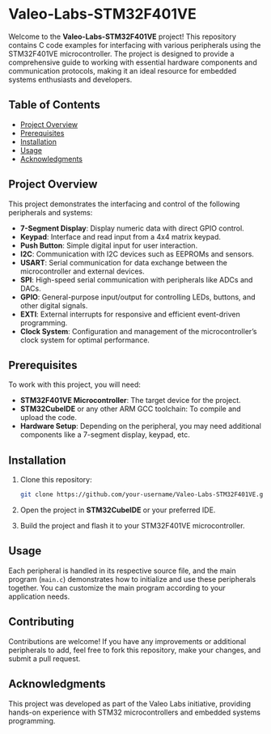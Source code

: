 # Valeo-Labs-STM32F401VE

Welcome to the **Valeo-Labs-STM32F401VE** project! This repository contains C code examples for interfacing with various peripherals using the STM32F401VE microcontroller. The project is designed to provide a comprehensive guide to working with essential hardware components and communication protocols, making it an ideal resource for embedded systems enthusiasts and developers.


## Table of Contents
- [Project Overview](#project-overview)
- [Prerequisites](#prerequisites)
- [Installation](#installation)
- [Usage](#usage)
- [Acknowledgments](#acknowledgments)


## Project Overview

This project demonstrates the interfacing and control of the following peripherals and systems:

- **7-Segment Display**: Display numeric data with direct GPIO control.
- **Keypad**: Interface and read input from a 4x4 matrix keypad.
- **Push Button**: Simple digital input for user interaction.
- **I2C**: Communication with I2C devices such as EEPROMs and sensors.
- **USART**: Serial communication for data exchange between the microcontroller and external devices.
- **SPI**: High-speed serial communication with peripherals like ADCs and DACs.
- **GPIO**: General-purpose input/output for controlling LEDs, buttons, and other digital signals.
- **EXTI**: External interrupts for responsive and efficient event-driven programming.
- **Clock System**: Configuration and management of the microcontroller’s clock system for optimal performance.


## Prerequisites

To work with this project, you will need:

- **STM32F401VE Microcontroller**: The target device for the project.
- **STM32CubeIDE** or any other ARM GCC toolchain: To compile and upload the code.
- **Hardware Setup**: Depending on the peripheral, you may need additional components like a 7-segment display, keypad, etc.

## Installation

1. Clone this repository:
   ```sh
   git clone https://github.com/your-username/Valeo-Labs-STM32F401VE.git
    ```

2. Open the project in **STM32CubeIDE** or your preferred IDE.

3. Build the project and flash it to your STM32F401VE microcontroller.

## Usage

Each peripheral is handled in its respective source file, and the main program (`main.c`) demonstrates how to initialize and use these peripherals together. You can customize the main program according to your application needs.

## Contributing

Contributions are welcome! If you have any improvements or additional peripherals to add, feel free to fork this repository, make your changes, and submit a pull request.


## Acknowledgments

This project was developed as part of the Valeo Labs initiative, providing hands-on experience with STM32 microcontrollers and embedded systems programming.
